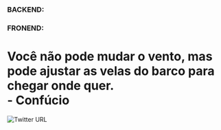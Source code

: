 <h3>BACKEND:</h3></p>

<h3>FRONEND:</h3></p>

# Você não pode mudar o vento, mas pode ajustar as velas do barco para chegar onde quer.<br> - Confúcio

![Twitter URL](https://img.shields.io/twitter/url?style=social&url=https%3A%2F%2Ftwitter.com%2Ffconeto)
